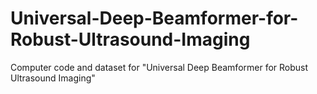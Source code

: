 # Universal-Deep-Beamformer-for-Robust-Ultrasound-Imaging
Computer code and dataset for "Universal Deep Beamformer for Robust Ultrasound Imaging"
